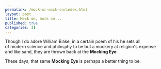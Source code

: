 ```yaml
---
permalink: /mock-on-mock-on/index.html
layout: post
title: Mock on, mock on...
published: true
categories: []
---
```

Though I do adore William Blake, in a certain poem of his
he sets all of modern science and philosphy to be but a mockery
at religion's expense and like sand, they are thrown back at the
<strong>Mocking Eye</strong>.

These days, that same <strong>Mocking Eye</strong> is perhaps a better thing to be.
